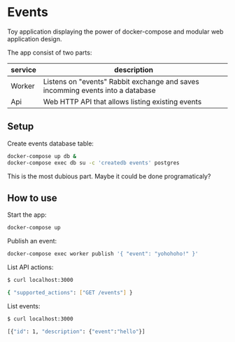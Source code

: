 # Events

Toy application displaying the power of docker-compose and modular web
application design.

The app consist of two parts:

service | description
--------|------------
Worker  | Listens on "events" Rabbit exchange and saves incomming events into a database
Api     | Web HTTP API that allows listing existing events

## Setup

Create events database table:

``` bash
docker-compose up db &
docker-compose exec db su -c 'createdb events' postgres
```

This is the most dubious part. Maybe it could be done programaticaly?

## How to use

Start the app:

``` sh
docker-compose up
```

Publish an event:

``` sh
docker-compose exec worker publish '{ "event": "yohohoho!" }'
```

List API actions:

``` sh
$ curl localhost:3000

{ "supported_actions": ["GET /events"] }
```

List events:

``` sh
$ curl localhost:3000

[{"id": 1, "description": {"event":"hello"}]
```
